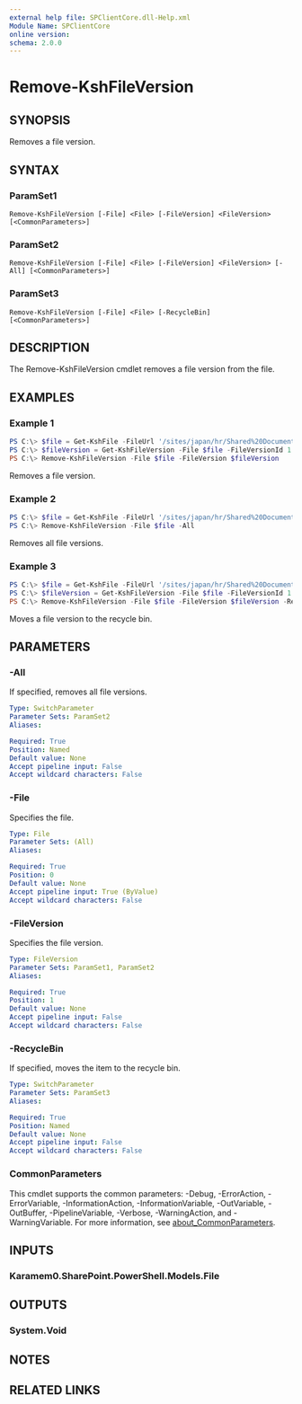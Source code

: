 ```yaml
---
external help file: SPClientCore.dll-Help.xml
Module Name: SPClientCore
online version:
schema: 2.0.0
---
```


# Remove-KshFileVersion

## SYNOPSIS
Removes a file version.

## SYNTAX

### ParamSet1
```
Remove-KshFileVersion [-File] <File> [-FileVersion] <FileVersion> [<CommonParameters>]
```

### ParamSet2
```
Remove-KshFileVersion [-File] <File> [-FileVersion] <FileVersion> [-All] [<CommonParameters>]
```

### ParamSet3
```
Remove-KshFileVersion [-File] <File> [-RecycleBin] [<CommonParameters>]
```

## DESCRIPTION
The Remove-KshFileVersion cmdlet removes a file version from the file.

## EXAMPLES

### Example 1
```powershell
PS C:\> $file = Get-KshFile -FileUrl '/sites/japan/hr/Shared%20Documents/Readme.txt'
PS C:\> $fileVersion = Get-KshFileVersion -File $file -FileVersionId 1
PS C:\> Remove-KshFileVersion -File $file -FileVersion $fileVersion
```

Removes a file version.

### Example 2
```powershell
PS C:\> $file = Get-KshFile -FileUrl '/sites/japan/hr/Shared%20Documents/Readme.txt'
PS C:\> Remove-KshFileVersion -File $file -All
```

Removes all file versions.

### Example 3
```powershell
PS C:\> $file = Get-KshFile -FileUrl '/sites/japan/hr/Shared%20Documents/Readme.txt'
PS C:\> $fileVersion = Get-KshFileVersion -File $file -FileVersionId 1
PS C:\> Remove-KshFileVersion -File $file -FileVersion $fileVersion -RecycleBin
```

Moves a file version to the recycle bin.

## PARAMETERS

### -All
If specified, removes all file versions.

```yaml
Type: SwitchParameter
Parameter Sets: ParamSet2
Aliases:

Required: True
Position: Named
Default value: None
Accept pipeline input: False
Accept wildcard characters: False
```

### -File
Specifies the file.

```yaml
Type: File
Parameter Sets: (All)
Aliases:

Required: True
Position: 0
Default value: None
Accept pipeline input: True (ByValue)
Accept wildcard characters: False
```

### -FileVersion
Specifies the file version.

```yaml
Type: FileVersion
Parameter Sets: ParamSet1, ParamSet2
Aliases:

Required: True
Position: 1
Default value: None
Accept pipeline input: False
Accept wildcard characters: False
```

### -RecycleBin
If specified, moves the item to the recycle bin.

```yaml
Type: SwitchParameter
Parameter Sets: ParamSet3
Aliases:

Required: True
Position: Named
Default value: None
Accept pipeline input: False
Accept wildcard characters: False
```

### CommonParameters
This cmdlet supports the common parameters: -Debug, -ErrorAction, -ErrorVariable, -InformationAction, -InformationVariable, -OutVariable, -OutBuffer, -PipelineVariable, -Verbose, -WarningAction, and -WarningVariable. For more information, see [about_CommonParameters](http://go.microsoft.com/fwlink/?LinkID=113216).

## INPUTS

### Karamem0.SharePoint.PowerShell.Models.File

## OUTPUTS

### System.Void

## NOTES

## RELATED LINKS
